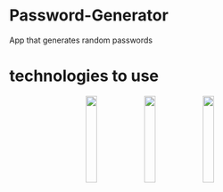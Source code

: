 # Password-Generator
 App that generates random passwords

# technologies to use
<div align = "center">
 <img src="https://i.ibb.co/tL1v6Jt/html-5.png" width= 20%>
 <img src="https://i.ibb.co/j86Drxg/css-3.png" width = 20%>
 <img src = "https://i.ibb.co/pKKrwn3/javascript-js-icon-2048x2048-nyxvtvk0.png" width = 20%>
</div>
